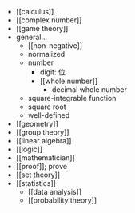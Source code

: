 - [[calculus]]
- [[complex number]]
- [[game theory]]
- general...
    - [[non-negative]]
    - normalized
    - number
        - digit: 位
        - [[whole number]]
            - decimal whole number
    - square-integrable function
    - square root
    - well-defined
- [[geometry]]
- [[group theory]]
- [[linear algebra]]
- [[logic]]
- [[mathematician]]
- [[proof]]; prove
- [[set theory]]
- [[statistics]]
    - [[data analysis]]
    - [[probability theory]]

